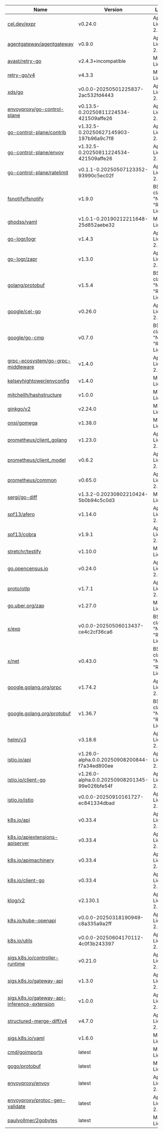 Name|Version|License
---|---|---
[cel.dev/expr](https://cel.dev/expr)|v0.24.0|Apache License 2.0
[agentgateway/agentgateway](https://github.com/agentgateway/agentgateway)|v0.9.0|Apache License 2.0
[avast/retry-go](https://github.com/avast/retry-go)|v2.4.3+incompatible|MIT License
[retry-go/v4](https://github.com/avast/retry-go)|v4.3.3|MIT License
[xds/go](https://github.com/cncf/xds)|v0.0.0-20250501225837-2ac532fd4443|Apache License 2.0
[envoyproxy/go-control-plane](https://github.com/envoyproxy/go-control-plane)|v0.13.5-0.20250811224534-421509affe26|Apache License 2.0
[go-control-plane/contrib](https://github.com/envoyproxy/go-control-plane)|v1.32.5-0.20250627145903-197b96a9c7f8|Apache License 2.0
[go-control-plane/envoy](https://github.com/envoyproxy/go-control-plane)|v1.32.5-0.20250811224534-421509affe26|Apache License 2.0
[go-control-plane/ratelimit](https://github.com/envoyproxy/go-control-plane)|v0.1.1-0.20250507123352-93990c5ec02f|Apache License 2.0
[fsnotify/fsnotify](https://github.com/fsnotify/fsnotify)|v1.9.0|BSD 3-clause "New" or "Revised" License
[ghodss/yaml](https://github.com/ghodss/yaml)|v1.0.1-0.20190212211648-25d852aebe32|MIT License
[go-logr/logr](https://github.com/go-logr/logr)|v1.4.3|Apache License 2.0
[go-logr/zapr](https://github.com/go-logr/zapr)|v1.3.0|Apache License 2.0
[golang/protobuf](https://github.com/golang/protobuf)|v1.5.4|BSD 3-clause "New" or "Revised" License
[google/cel-go](https://github.com/google/cel-go)|v0.26.0|Apache License 2.0
[google/go-cmp](https://github.com/google/go-cmp)|v0.7.0|BSD 3-clause "New" or "Revised" License
[grpc-ecosystem/go-grpc-middleware](https://github.com/grpc-ecosystem/go-grpc-middleware)|v1.4.0|Apache License 2.0
[kelseyhightower/envconfig](https://github.com/kelseyhightower/envconfig)|v1.4.0|MIT License
[mitchellh/hashstructure](https://github.com/mitchellh/hashstructure)|v1.0.0|MIT License
[ginkgo/v2](https://github.com/onsi/ginkgo)|v2.24.0|MIT License
[onsi/gomega](https://github.com/onsi/gomega)|v1.38.0|MIT License
[prometheus/client_golang](https://github.com/prometheus/client_golang)|v1.23.0|Apache License 2.0
[prometheus/client_model](https://github.com/prometheus/client_model)|v0.6.2|Apache License 2.0
[prometheus/common](https://github.com/prometheus/common)|v0.65.0|Apache License 2.0
[sergi/go-diff](https://github.com/sergi/go-diff)|v1.3.2-0.20230802210424-5b0b94c5c0d3|MIT License
[spf13/afero](https://github.com/spf13/afero)|v1.14.0|Apache License 2.0
[spf13/cobra](https://github.com/spf13/cobra)|v1.9.1|Apache License 2.0
[stretchr/testify](https://github.com/stretchr/testify)|v1.10.0|MIT License
[go.opencensus.io](https://go.opencensus.io)|v0.24.0|Apache License 2.0
[proto/otlp](https://go.opentelemetry.io/proto/otlp)|v1.7.1|Apache License 2.0
[go.uber.org/zap](https://go.uber.org/zap)|v1.27.0|MIT License
[x/exp](https://golang.org/x/exp)|v0.0.0-20250506013437-ce4c2cf36ca6|BSD 3-clause "New" or "Revised" License
[x/net](https://golang.org/x/net)|v0.43.0|BSD 3-clause "New" or "Revised" License
[google.golang.org/grpc](https://google.golang.org/grpc)|v1.74.2|Apache License 2.0
[google.golang.org/protobuf](https://google.golang.org/protobuf)|v1.36.7|BSD 3-clause "New" or "Revised" License
[helm/v3](https://helm.sh/helm/v3)|v3.18.6|Apache License 2.0
[istio.io/api](https://istio.io/api)|v1.26.0-alpha.0.0.20250908200844-f7a34ed800ee|Apache License 2.0
[istio.io/client-go](https://istio.io/client-go)|v1.26.0-alpha.0.0.20250908201345-99e026bfe54f|Apache License 2.0
[istio.io/istio](https://istio.io/istio)|v0.0.0-20250910161727-ec841334dbad|Apache License 2.0
[k8s.io/api](https://k8s.io/api)|v0.33.4|Apache License 2.0
[k8s.io/apiextensions-apiserver](https://k8s.io/apiextensions-apiserver)|v0.33.4|Apache License 2.0
[k8s.io/apimachinery](https://k8s.io/apimachinery)|v0.33.4|Apache License 2.0
[k8s.io/client-go](https://k8s.io/client-go)|v0.33.4|Apache License 2.0
[klog/v2](https://k8s.io/klog/v2)|v2.130.1|Apache License 2.0
[k8s.io/kube-openapi](https://k8s.io/kube-openapi)|v0.0.0-20250318190949-c8a335a9a2ff|Apache License 2.0
[k8s.io/utils](https://k8s.io/utils)|v0.0.0-20250604170112-4c0f3b243397|Apache License 2.0
[sigs.k8s.io/controller-runtime](https://sigs.k8s.io/controller-runtime)|v0.21.0|Apache License 2.0
[sigs.k8s.io/gateway-api](https://sigs.k8s.io/gateway-api)|v1.3.0|Apache License 2.0
[sigs.k8s.io/gateway-api-inference-extension](https://sigs.k8s.io/gateway-api-inference-extension)|v1.0.0|Apache License 2.0
[structured-merge-diff/v4](https://sigs.k8s.io/structured-merge-diff/v4)|v4.7.0|Apache License 2.0
[sigs.k8s.io/yaml](https://sigs.k8s.io/yaml)|v1.6.0|MIT License
[cmd/goimports](https://golang.org/x/tools/cmd/goimports)|latest|MIT License
[gogo/protobuf](https://github.com/gogo/protobuf)|latest|MIT License
[envoyproxy/envoy](https://github.com/envoyproxy/envoy)|latest|Apache License 2.0
[envoyproxy/protoc-gen-validate](https://github.com/envoyproxy/protoc-gen-validate)|latest|Apache License 2.0
[paulvollmer/2gobytes](https://github.com/paulvollmer/2gobytes)|latest|MIT License
